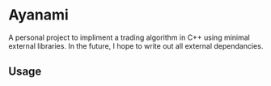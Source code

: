 # Ayanami

A personal project to impliment a trading algorithm in C++ using minimal external libraries. In the future, I hope to write out all external dependancies.

## Usage
